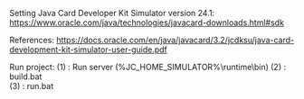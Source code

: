 Setting Java Card Developer Kit Simulator version 24.1: https://www.oracle.com/java/technologies/javacard-downloads.html#sdk

References: https://docs.oracle.com/en/java/javacard/3.2/jcdksu/java-card-development-kit-simulator-user-guide.pdf

Run project: 
    (1) : Run server  (%JC_HOME_SIMULATOR%\runtime\bin)
    (2) : build.bat   
    (3) : run.bat
